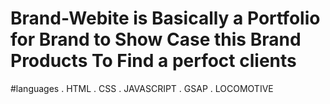 # Brand-Webite is Basically a Portfolio for Brand to Show Case this Brand Products To Find a perfoct clients 


#languages
. HTML
. CSS
. JAVASCRIPT
. GSAP
. LOCOMOTIVE
